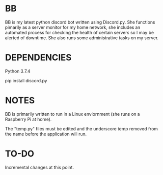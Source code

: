 BB
===========
BB is my latest python discord bot written using Discord.py. She functions pimarily as a server monitor for my home network, she includes an automated process for checking the health of certain servers so I may be alerted of downtime. She also runs some administrative tasks on my server.

DEPENDENCIES
=============
Python 3.7.4

pip install discord.py

NOTES
=============
BB is primarily written to run in a Linux enviornment (she runs on a Raspberry Pi at home).

The "temp.py" files must be edited and the underscore temp removed from the
name before the application will run.

TO-DO
=============
Incremental changes at this point.


